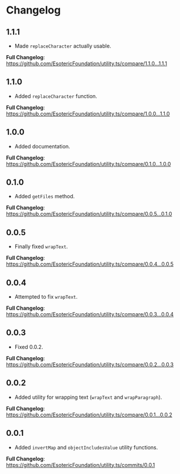# Changelog

## 1.1.1

- Made `replaceCharacter` actually usable.

**Full Changelog**: https://github.com/EsotericFoundation/utility.ts/compare/1.1.0...1.1.1

## 1.1.0

- Added `replaceCharacter` function.

**Full Changelog**: https://github.com/EsotericFoundation/utility.ts/compare/1.0.0...1.1.0

## 1.0.0

- Added documentation.

**Full Changelog**: https://github.com/EsotericFoundation/utility.ts/compare/0.1.0...1.0.0

## 0.1.0

- Added `getFiles` method.

**Full Changelog**: https://github.com/EsotericFoundation/utility.ts/compare/0.0.5...0.1.0

## 0.0.5

- Finally fixed `wrapText`.

**Full Changelog**: https://github.com/EsotericFoundation/utility.ts/compare/0.0.4...0.0.5

## 0.0.4

- Attempted to fix `wrapText`.

**Full Changelog**: https://github.com/EsotericFoundation/utility.ts/compare/0.0.3...0.0.4

## 0.0.3

- Fixed 0.0.2.

**Full Changelog**: https://github.com/EsotericFoundation/utility.ts/compare/0.0.2...0.0.3

## 0.0.2

- Added utility for wrapping text (`wrapText` and `wrapParagraph`).

**Full Changelog**: https://github.com/EsotericFoundation/utility.ts/compare/0.0.1...0.0.2

## 0.0.1

- Added `invertMap` and `objectIncludesValue` utility functions.

**Full Changelog**: https://github.com/EsotericFoundation/utility.ts/commits/0.0.1
